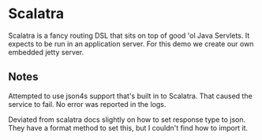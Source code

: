# Scalatra

Scalatra is a fancy routing DSL that sits on top of good 'ol Java Servlets. It expects to be run in an application server. For this demo we create our own embedded jetty server.

## Notes

Attempted to use json4s support that's built in to Scalatra. That caused the service to fail. No error was reported in the logs.

Deviated from scalatra docs slightly on how to set response type to json. They have a format method to set this, but I couldn't find how to import it.